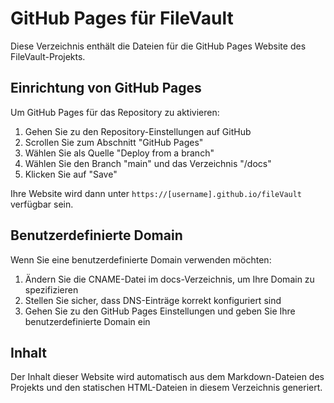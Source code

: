 # GitHub Pages für FileVault

Diese Verzeichnis enthält die Dateien für die GitHub Pages Website des FileVault-Projekts.

## Einrichtung von GitHub Pages

Um GitHub Pages für das Repository zu aktivieren:

1. Gehen Sie zu den Repository-Einstellungen auf GitHub
2. Scrollen Sie zum Abschnitt "GitHub Pages"
3. Wählen Sie als Quelle "Deploy from a branch"
4. Wählen Sie den Branch "main" und das Verzeichnis "/docs"
5. Klicken Sie auf "Save"

Ihre Website wird dann unter `https://[username].github.io/fileVault` verfügbar sein.

## Benutzerdefinierte Domain

Wenn Sie eine benutzerdefinierte Domain verwenden möchten:

1. Ändern Sie die CNAME-Datei im docs-Verzeichnis, um Ihre Domain zu spezifizieren
2. Stellen Sie sicher, dass DNS-Einträge korrekt konfiguriert sind
3. Gehen Sie zu den GitHub Pages Einstellungen und geben Sie Ihre benutzerdefinierte Domain ein

## Inhalt

Der Inhalt dieser Website wird automatisch aus dem Markdown-Dateien des Projekts und den statischen HTML-Dateien in diesem Verzeichnis generiert. 